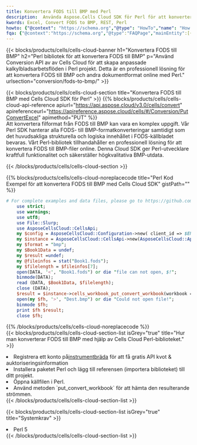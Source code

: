 ```yaml
---
title: Konvertera FODS till BMP med Perl
description:  Använda Aspose.Cells Cloud SDK för Perl för att konvertera en fil i FODS-format till en fil i BMP-format.
kwords: Excel, Convert FODS to BMP, REST, Perl
howto: {"@context": "https://schema.org","@type": "HowTo","name": "How to convert FODS to BMP using the Cells Cloud Perl library.","description": "How to convert FODS to BMP using the Cells Cloud Perl library.","image": {"@type": "ImageObject"},"url": "/perl/conversion/fods-to-bmp/","step": [{ "@type": "HowToStep","name": "How to convert FODS to BMP using the Cells Cloud Perl library. step 1", "image": {"@type": "ImageObject",},"url": "/perl/conversion/fods-to-bmp/","text": "Register an account at <a href='https://dashboard.aspose.cloud/'>Dashboard</a> to get free API quota & authorization details",},{ "@type": "HowToStep","name": "How to convert FODS to BMP using the Cells Cloud Perl library. step 1", "image": {"@type": "ImageObject",},"url": "/perl/conversion/fods-to-bmp/","text": "Install Perl package and add the reference (import the library) to your project.",},{ "@type": "HowToStep","name": "How to convert FODS to BMP using the Cells Cloud Perl library. step 1", "image": {"@type": "ImageObject",},"url": "/perl/conversion/fods-to-bmp/","text": "Open the source file in Perl.",},{ "@type": "HowToStep","name": "How to convert FODS to BMP using the Cells Cloud Perl library. step 1", "image": {"@type": "ImageObject",},"url": "/perl/conversion/fods-to-bmp/","text": "Use the `put_convert_workbook` method to retrieve the resulting stream.",}, ],"supply": {"@type": "HowToSupply","name": "document"},"tool": [{"@type": "HowToTool","name": "VIM, Visual Studio Code, Eclipse"},{"@type": "HowToTool","name": "Aspose Cells"}],"totalTime": "PT6M"}
fqa: {"@context":"https://schema.org","@type":"FAQPage","mainEntity":[{"@type":"Question","name":"Why convert file formats in C# using REST API?","acceptedAnswer":{"@type":"Answer","text":"Documents are encoded in many ways, and some files may be incompatible with the software you use. To open and read such files, just convert them to appropriate file formats.<br/><ol><li>Install .NET SDK and add the reference (import the library) to your project.</li><li>Open the source file in C# using REST API.</li><li>Call the PutConvertWorkbookRequest() method, passing an output filename with required extension.</li><li>Get the result of conversion as a separate file.</li></ol>"}},{"@type":"Question","name":"What file formats can I convert with your C# library?","acceptedAnswer":{"@type":"Answer","text":"We support a variety of file formats for conversion using .NET library, including XLSX, Excel, xls , PDF, CSV, HTML, Markdown, XML, PNG, JPG, TIFF, Json, TXT and many more."}},{"@type":"Question","name":"What is the maximum allowed file size for conversion using this .NET library?","acceptedAnswer":{"@type":"Answer","text":"There are no file size limits for format conversions using .NET library."}}]}
---
```

{{< blocks/products/cells/cells-cloud-banner h1="Konvertera FODS till BMP" h2="Perl bibliotek för att konvertera FODS till BMP" p="Använd Conversion API av av Cells Cloud för att skapa anpassade kalkylbladsarbetsflöden i Perl projekt. Detta är en professionell lösning för att konvertera FODS till BMP och andra dokumentformat online med Perl." urlsection="conversion/fods-to-bmp/" >}}

{{< blocks/products/cells/cells-cloud-section title="Konvertera FODS till BMP med Cells Cloud SDK för Perl" >}}
{{% blocks/products/cells/cells-cloud-api-reference apiurl="https://api.aspose.cloud/v3.0/cells/convert" apireferenceurl="https://apireference.aspose.cloud/cells/#/Conversion/PutConvertExcel" apimethod="PUT" %}}
<br/>
Att konvertera filformat från FODS till BMP kan vara en komplex uppgift. Vår Perl SDK hanterar alla FODS- till BMP-formatkonverteringar samtidigt som det huvudsakliga strukturella och logiska innehållet i FODS-källbladet bevaras. Vårt Perl-bibliotek tillhandahåller en professionell lösning för att konvertera FODS till BMP-filer online. Denna Cloud SDK ger Perl-utvecklare kraftfull funktionalitet och säkerställer högkvalitativa BMP-utdata.

{{< /blocks/products/cells/cells-cloud-section >}}

{{% blocks/products/cells/cells-cloud-noreplacecode title="Perl Kod Exempel för att konvertera FODS till BMP med Cells Cloud SDK" gistPath="" %}}
 
```perl
# For complete examples and data files, please go to https://github.com/aspose-cells-cloud/aspose-cells-cloud-perl/
    use strict;
    use warnings;
    use utf8; 
    use File::Slurp;
    use AsposeCellsCloud::CellsApi;
    my $config = AsposeCellsCloud::Configuration->new( client_id => $ENV{'ProductClientId'}, client_secret => $ENV{'ProductClientSecret'});
    my $instance = AsposeCellsCloud::CellsApi->new(AsposeCellsCloud::ApiClient->new( $config));
    my $format = "bmp";
    my $Book1Data = undef;
    my $result =undef;
    my @fileinfos = stat("Book1.fods");
    my $filelength = $fileinfos[7];
    open(DATA, '<', "Book1.fods") or die "file can not open, $!";
    binmode(DATA);
    read (DATA, $Book1Data, $filelength);
    close (DATA); 
    $result = $instance->cells_workbook_put_convert_workbook(workbook => $Book1Data, format => $format);
    open(my $fh, '>', "Dest.bmp") or die "Could not open file!";
    binmode $fh;
    print $fh $result;
    close $fh;
```
 
{{% /blocks/products/cells/cells-cloud-noreplacecode %}}
<br/>
{{< blocks/products/cells/cells-cloud-section-list isGrey="true" title="Hur man konverterar FODS till BMP med hjälp av Cells Cloud Perl-biblioteket." >}}
<li> Registrera ett konto på<a href="https://dashboard.aspose.cloud/">instrumentbräda</a> för att få gratis API kvot & auktoriseringsinformation</li>
<li>Installera paketet Perl och lägg till referensen (importera biblioteket) till ditt projekt.</li>
<li>Öppna källfilen i Perl.</li>
<li>Använd metoden `put_convert_workbook` för att hämta den resulterande strömmen.</li>
{{< /blocks/products/cells/cells-cloud-section-list >}}

{{< blocks/products/cells/cells-cloud-section-list isGrey="true" title="Systemkrav" >}}
<li>Perl 5</li>
{{< /blocks/products/cells/cells-cloud-section-list >}}
